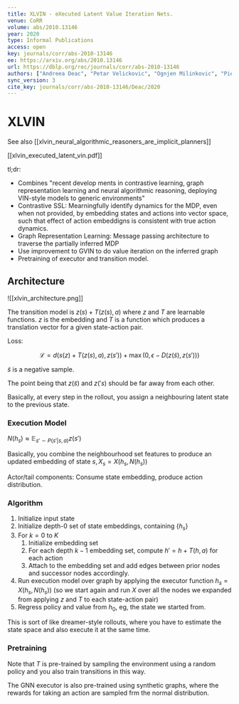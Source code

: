 ```yaml
---
title: XLVIN - eXecuted Latent Value Iteration Nets.
venue: CoRR
volume: abs/2010.13146
year: 2020
type: Informal Publications
access: open
key: journals/corr/abs-2010-13146
ee: https://arxiv.org/abs/2010.13146
url: https://dblp.org/rec/journals/corr/abs-2010-13146
authors: ["Andreea Deac", "Petar Velickovic", "Ognjen Milinkovic", "Pierre-Luc Bacon", "Jian Tang", "Mladen Nikolic"]
sync_version: 3
cite_key: journals/corr/abs-2010-13146/Deac/2020
---
```

# XLVIN

See also [[xlvin_neural_algorithmic_reasoners_are_implicit_planners]]

[[xlvin_executed_latent_vin.pdf]]

tl;dr:
 - Combines "recent develop ments in contrastive learning, graph representation learning and neural algorithmic reasoning, deploying VIN-style models to generic environments"
 - Contrastive SSL: Mearningfully identify dynamics for the MDP, even when not provided, by embedding states and actions into vector space, such that effect of action embeddigns is consistent with true action dynamics.
 - Graph Representation Learning: Message passing architecture to traverse the partially inferred MDP
 - Use improvement to GVIN to do value iteration on the inferred graph
 - Pretraining of executor and transition model.


## Architecture

![[xlvin_architecture.png]]

The transition model is $z(s) + T(z(s), a)$ where $z$ and $T$ are learnable functions. $z$ is the embedding and $T$ is a function which produces a translation vector for a given state-action pair.

Loss:

$$
\mathcal{L} = d(s(z) + T(z(s), a), z(s')) + \max (0, \epsilon - D(z(\tilde s), z(s')))
$$

$\tilde s$ is a negative sample.

The point being that $z(\tilde s)$ and $z('s)$ should be far away from each other.

Basically, at every step in the rollout, you assign a neighbouring latent state to the previous state.

### Execution Model

$N(h_s) \approx \mathbb{E}_{s' \sim P(s'|s, a) } z(s')$

Basically, you combine the neighbourhood set features to produce an updated embedding of state $s, X_s = X(h_s, N(h_s))$

Actor/tail components: Consume state embedding, produce action distribution.

### Algorithm

1. Initialize input state
2. Initialize depth-0 set of state embeddings, containing $\{h_s\}$
3. For $k = 0$ to $K$
	1. Initialize embedding set
	2. For each depth $k - 1$ embedding set, compute $h' = h + T(h, a)$ for each action
	3. Attach to the embedding set and add edges between prior nodes and successor nodes accordingly.
4. Run execution model over graph by applying the executor function $h_s = X(h_s, N(h_s))$ (so we start again and run $X$ over all the nodes we expanded from applying $z$ and $T$ to each state-action pair)
5. Regress policy and value from $h_0$, eg, the state we started from.


This is sort of like dreamer-style rollouts, where you have to estimate the state space and also execute it at the same time.

### Pretraining


Note that $T$ is pre-trained by sampling the environment using a random policy and you also train transitions in this way.

The GNN executor is also pre-trained using synthetic graphs, where the rewards for taking an action are sampled frm the normal distribution.